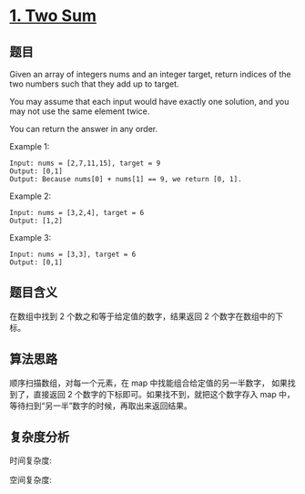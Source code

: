 # [1. Two Sum](https://leetcode.com/problems/two-sum/)

## 题目

Given an array of integers nums and an integer target, return indices of the two numbers such that they add up to
target.

You may assume that each input would have exactly one solution, and you may not use the same element twice.

You can return the answer in any order.

Example 1:

```
Input: nums = [2,7,11,15], target = 9
Output: [0,1]
Output: Because nums[0] + nums[1] == 9, we return [0, 1].
```

Example 2:

```
Input: nums = [3,2,4], target = 6
Output: [1,2]
```

Example 3:

```
Input: nums = [3,3], target = 6
Output: [0,1]
```

## 题目含义

在数组中找到 2 个数之和等于给定值的数字，结果返回 2 个数字在数组中的下标。

## 算法思路

顺序扫描数组，对每一个元素，在 map 中找能组合给定值的另一半数字， 如果找到了，直接返回 2 个数字的下标即可。如果找不到，就把这个数字存入 map 中，等待扫到“另一半”数字的时候，再取出来返回结果。

## 复杂度分析

时间复杂度:

空间复杂度:
